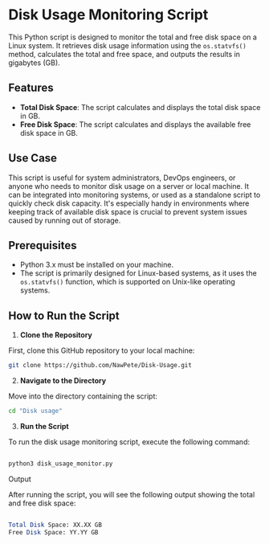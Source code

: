 # Disk Usage Monitoring Script

This Python script is designed to monitor the total and free disk space on a Linux system. It retrieves disk usage information using the `os.statvfs()` method, calculates the total and free space, and outputs the results in gigabytes (GB).

## Features

- **Total Disk Space**: The script calculates and displays the total disk space in GB.
- **Free Disk Space**: The script calculates and displays the available free disk space in GB.

## Use Case

This script is useful for system administrators, DevOps engineers, or anyone who needs to monitor disk usage on a server or local machine. It can be integrated into monitoring systems, or used as a standalone script to quickly check disk capacity. It's especially handy in environments where keeping track of available disk space is crucial to prevent system issues caused by running out of storage.

## Prerequisites

- Python 3.x must be installed on your machine.
- The script is primarily designed for Linux-based systems, as it uses the `os.statvfs()` function, which is supported on Unix-like operating systems.

## How to Run the Script

1. **Clone the Repository**

  First, clone this GitHub repository to your local machine:

   ```bash
   git clone https://github.com/NawPete/Disk-Usage.git
   ```
   
2. **Navigate to the Directory**

  Move into the directory containing the script:

   ```bash
   cd "Disk usage"
   ```

3. **Run the Script**

  To run the disk usage monitoring script, execute the following command:

  ```bash

  python3 disk_usage_monitor.py
  ```
  Output

  After running the script, you will see the following output showing the total and free disk space:

  ```mathematica

  Total Disk Space: XX.XX GB
  Free Disk Space: YY.YY GB

